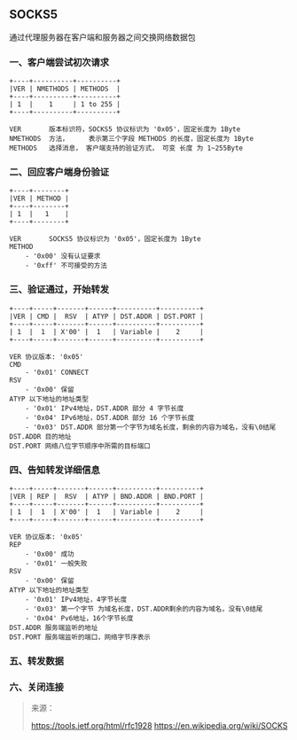 ## SOCKS5

通过代理服务器在客户端和服务器之间交换网络数据包



### 一、客户端尝试初次请求

```
+----+----------+----------+
|VER | NMETHODS | METHODS  |
+----+----------+----------+
| 1  |    1     | 1 to 255 |
+----+----------+----------+
```

```
VER       版本标识符，SOCKS5 协议标识为 '0x05'，固定长度为 1Byte
NMETHODS  方法，     表示第三个字段 METHODS 的长度，固定长度为 1Byte
METHODS   选择消息， 客户端支持的验证方式， 可变 长度 为 1~255Byte
```



### 二、回应客户端身份验证

```
+----+--------+
|VER | METHOD |
+----+--------+
| 1  |   1    |
+----+--------+
```

```
VER       SOCKS5 协议标识为 '0x05'，固定长度为 1Byte
METHOD
    - '0x00' 没有认证要求
    - '0xff' 不可接受的方法
```



### 三、验证通过，开始转发

```
+----+-----+-------+------+----------+----------+
|VER | CMD |  RSV  | ATYP | DST.ADDR | DST.PORT |
+----+-----+-------+------+----------+----------+
| 1  |  1  | X'00' |  1   | Variable |    2     |
+----+-----+-------+------+----------+----------+
```

```
VER 协议版本: '0x05'
CMD
    - '0x01' CONNECT
RSV
    - '0x00' 保留
ATYP 以下地址的地址类型
    - '0x01' IPv4地址，DST.ADDR 部分 4 字节长度
    - '0x04' IPv6地址，DST.ADDR 部分 16 个字节长度
    - '0x03' DST.ADDR 部分第一个字节为域名长度，剩余的内容为域名，没有\0结尾
DST.ADDR 目的地址
DST.PORT 网络八位字节顺序中所需的目标端口
```



### 四、告知转发详细信息

```
+----+-----+-------+------+----------+----------+
|VER | REP |  RSV  | ATYP | BND.ADDR | BND.PORT |
+----+-----+-------+------+----------+----------+
| 1  |  1  | X'00' |  1   | Variable |    2     |
+----+-----+-------+------+----------+----------+
```

```
VER 协议版本: '0x05'
REP
    - '0x00' 成功
    - '0x01' 一般失败
RSV
    - '0x00' 保留
ATYP 以下地址的地址类型
    - '0x01' IPv4地址，4字节长度
    - '0x03' 第一个字节 为域名长度，DST.ADDR剩余的内容为域名，没有\0结尾
    - '0x04' Pv6地址，16个字节长度
DST.ADDR 服务端监听的地址
DST.PORT 服务端监听的端口，网络字节序表示
```



### 五、转发数据

### 六、关闭连接



>   来源：
>
>   <https://tools.ietf.org/html/rfc1928>
>   <https://en.wikipedia.org/wiki/SOCKS>